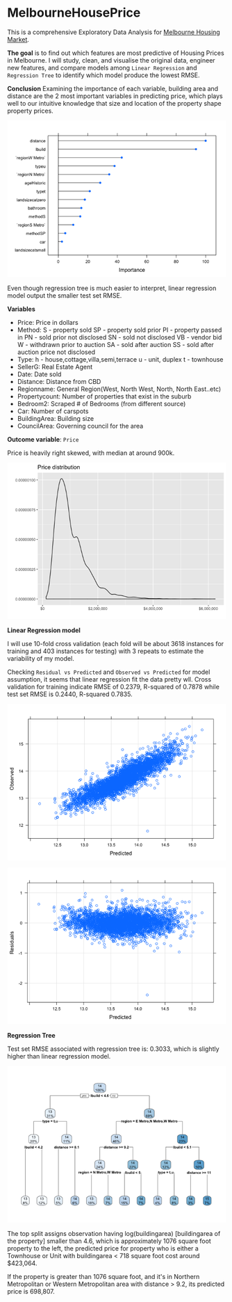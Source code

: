 # MelbourneHousePrice

This is a comprehensive Exploratory Data Analysis for [Melbourne Housing Market](https://www.kaggle.com/anthonypino/melbourne-housing-market). 

**The goal** is to find out which features are most predictive of Housing Prices in Melbourne. I will study, clean, and visualise the original data, engineer new features, and compare models among `Linear Regression` and `Regression Tree` to identify which model produce the lowest RMSE. 

**Conclusion** Examining the importance of each variable, building area and distance are the 2 most important variables in predicting price, which plays well to our intuitive knowledge that size and location of the property shape property prices.

![](melbournehousing_files/figure-markdown_github/unnamed-chunk-6-1.png)

Even though regression tree is much easier to interpret, linear regression model output the smaller test set RMSE.


**Variables**

* Price: Price in dollars
* Method: 
      S - property sold
      SP - property sold prior
      PI - property passed in
      PN - sold prior not disclosed
      SN - sold not disclosed
      VB - vendor bid
      W - withdrawn prior to auction
      SA - sold after auction
      SS - sold after auction price not disclosed
* Type: 
      h - house,cottage,villa,semi,terrace
      u - unit, duplex
      t - townhouse
* SellerG: Real Estate Agent
* Date: Date sold
* Distance: Distance from CBD
* Regionname: General Region(West, North West, North, North East..etc)
* Propertycount: Number of properties that exist in the suburb
* Bedroom2: Scraped # of Bedrooms (from different source)
* Car: Number of carspots
* BuildingArea: Building size
* CouncilArea: Governing council for the area

**Outcome variable**: `Price`

Price is heavily right skewed, with median at around 900k.

![](melbournehousing_files/figure-markdown_github/output%20variable-1.png)

**Linear Regression model**

I will use 10-fold cross validation (each fold will be about 3618 instances for training and 403 instances for testing) with 3 repeats to estimate the variability of my model. 

Checking `Residual vs Predicted` and `Observed vs Predicted` for model assumption, it seems that linear regression fit the data pretty wll. Cross validation for training indicate RMSE of 0.2379, R-squared of 0.7878 while test set RMSE is 0.2440, R-squared 0.7835.

![](melbournehousing_files/figure-markdown_github/lm-1.png)

![](melbournehousing_files/figure-markdown_github/lm-2.png)

**Regression Tree**

Test set RMSE associated with regression tree is: 0.3033, which is slightly higher than linear regression model.

![](melbournehousing_files/figure-markdown_github/regressiontree-1.png)

The top split assigns observation having log(buildingarea) [buildingarea of the property] smaller than 4.6, which is approximately 1076 square foot property to the left, the predicted price for property who is either a Townhouse or Unit with buildingarea < 718 square foot cost around $423,064.

If the property is greater than 1076 square foot, and it's in Northern Metropolitan or Western Metropolitan area with distance > 9.2, its predicted price is 698,807.




